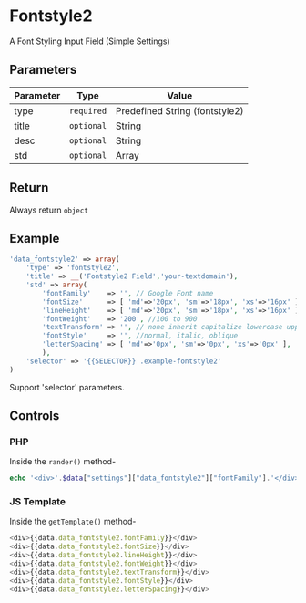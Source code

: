 # Fontstyle2
A Font Styling Input Field (Simple Settings)

## Parameters
Parameter | Type | Value
--- | --- | ---
type | `required` | Predefined String (fontstyle2)
title | `optional` | String
desc | `optional` | String
std | `optional` | Array

## Return
Always return `object`

## Example
```php
'data_fontstyle2' => array(
	'type' => 'fontstyle2',
	'title' => __('Fontstyle2 Field','your-textdomain'),
	'std' => array(
		'fontFamily' 	=> '', // Google Font name
		'fontSize' 		=> [ 'md'=>'20px', 'sm'=>'18px', 'xs'=>'16px' ], // 0 to 400
		'lineHeight' 	=> [ 'md'=>'20px', 'sm'=>'18px', 'xs'=>'16px' ], // 0 to 400
		'fontWeight' 	=> '200', //100 to 900
		'textTransform' => '', // none inherit capitalize lowercase uppercase
		'fontStyle' 	=> '', //normal, italic, oblique
		'letterSpacing' => [ 'md'=>'0px', 'sm'=>'0px', 'xs'=>'0px' ],  // 0 to 20
		),
	'selector' => '{{SELECTOR}} .example-fontstyle2'
)
```
Support 'selector' parameters.


## Controls
### PHP
Inside the `rander()` method-
```php
echo '<div>'.$data["settings"]["data_fontstyle2"]["fontFamily"].'</div>';
```

### JS Template
Inside the `getTemplate()` method-
```js
<div>{{data.data_fontstyle2.fontFamily}}</div>
<div>{{data.data_fontstyle2.fontSize}}</div>
<div>{{data.data_fontstyle2.lineHeight}}</div>
<div>{{data.data_fontstyle2.fontWeight}}</div>
<div>{{data.data_fontstyle2.textTransform}}</div>
<div>{{data.data_fontstyle2.fontStyle}}</div>
<div>{{data.data_fontstyle2.letterSpacing}}</div>
```
